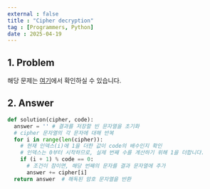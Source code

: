```yaml
---
external : false
title : "Cipher decryption"
tag : [Programmers, Python]
date : 2025-04-19
---
```


## 1. Problem

해당 문제는 [여기](https://school.programmers.co.kr/learn/courses/30/lessons/120892)에서 확인하실 수 있습니다.

## 2. Answer

```python
def solution(cipher, code):
  answer = '' # 결과를 저장할 빈 문자열을 초기화
  # cipher 문자열의 각 문자에 대해 반복
  for i in range(len(cipher)):
    # 현재 인덱스(i)에 1을 더한 값이 code의 배수인지 확인
    # 인덱스는 0부터 시작하므로, 실제 번째 수를 계산하기 위해 1을 더합니다.
    if (i + 1) % code == 0:
      # 조건이 참이면, 해당 번째의 문자를 결과 문자열에 추가
      answer += cipher[i]
  return answer  # 해독된 암호 문자열을 반환
```
